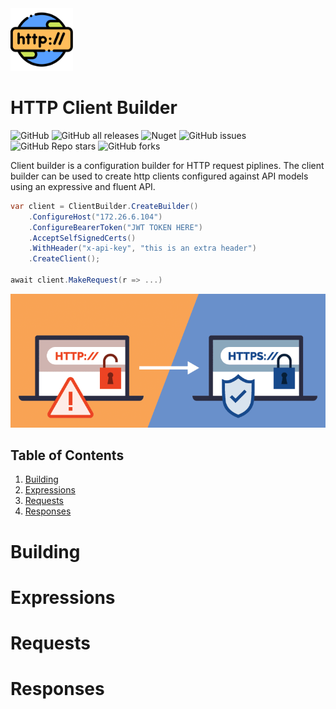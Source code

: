 <img src="./docs/http_logo.png" alt="drawing" width="100"/>

# HTTP Client Builder
![GitHub](https://img.shields.io/github/license/ewilliams0305/ClientBuilder) 
![GitHub all releases](https://img.shields.io/github/downloads/ewilliams0305/ClientBuilder/total) 
![Nuget](https://img.shields.io/nuget/dt/ClientBuilder)
![GitHub issues](https://img.shields.io/github/issues/ewilliams0305/ClientBuilder)
![GitHub Repo stars](https://img.shields.io/github/stars/ewilliams0305/ClientBuilder?style=social)
![GitHub forks](https://img.shields.io/github/forks/ewilliams0305/ClientBuilder?style=social)

Client builder is a configuration builder for HTTP request piplines.
The client builder can be used to create http clients configured against API models using an expressive and fluent API.

```csharp
var client = ClientBuilder.CreateBuilder()
    .ConfigureHost("172.26.6.104")
    .ConfigureBearerToken("JWT TOKEN HERE")
    .AcceptSelfSignedCerts()
    .WithHeader("x-api-key", "this is an extra header")
    .CreateClient();

await client.MakeRequest(r => ...)
```

![Readme Image](./docs/readme_header.png)

## Table of Contents
1. [Building](#Building)
2. [Expressions](#Expressions)
3. [Requests](#Requests)
4. [Responses](#Responses)

# Building

# Expressions

# Requests

# Responses

